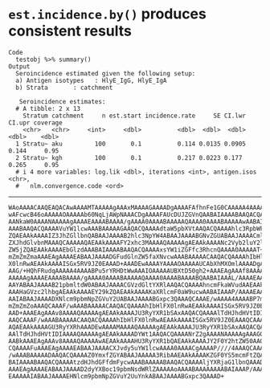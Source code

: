 # `est.incidence.by()` produces consistent results

    Code
      testobj %>% summary()
    Output
      Seroincidence estimated given the following setup:
      a) Antigen isotypes   : HlyE_IgG, HlyE_IgA 
      b) Strata       : catchment 
      
       Seroincidence estimates:
      # A tibble: 2 x 13
        Stratum catchment     n est.start incidence.rate     SE CI.lwr CI.upr coverage
        <chr>   <chr>     <int>     <dbl>          <dbl>  <dbl>  <dbl>  <dbl>    <dbl>
      1 Stratu~ aku         100       0.1          0.114 0.0135 0.0905  0.144     0.95
      2 Stratu~ kgh         100       0.1          0.217 0.0223 0.177   0.265     0.95
      # i 4 more variables: log.lik <dbl>, iterations <int>, antigen.isos <chr>,
      #   nlm.convergence.code <ord>

---

    WAoAAAACAAQEAQACAwAAAAMTAAAAAgAAAxMAAAAGAAAADgAAAAFAfhnFe1G0CAAAAA4AAAAB
    wAFcwcB46oAAAAAOAAAAAb60NqLjAWpNAAACDgAAAAFAUcDUJZGVnQAABAIAAAABAAQACQAA
    AANkaW0AAAANAAAAAgAAAAEAAAABAAAA/gAAAA0AAAABAAAAAQAAAA0AAAABAAAAAwAABAIA
    AAABAAQACQAAAAVuYW1lcwAAABAAAAAGAAQACQAAAAdtaW5pbXVtAAQACQAAAAhlc3RpbWF0
    ZQAEAAkAAAAIZ3JhZGllbnQABAAJAAAAB2hlc3NpYW4ABAAJAAAABGNvZGUABAAJAAAACml0
    ZXJhdGlvbnMAAAQCAAAAAQAEAAkAAAAFY2xhc3MAAAAQAAAAAgAEAAkAAAANc2Vyb2luY2lk
    ZW5jZQAEAAkAAAAEbGlzdAAABAIAAAABAAQACQAAAAxsYW1iZGFfc3RhcnQAAAAOAAAAAT+5
    mZmZmZmaAAAEAgAAAAEABAAJAAAADGFudGlnZW5faXNvcwAAABAAAAACAAQACQAAAAhIbHlF
    X0lnRwAEAAkAAAAISGx5RV9JZ0EAAAD+AAADEwAAAAYAAAAOAAAAAUCAbXhMXOmlAAAADgAA
    AAG/+HQhFRudqAAAAA4AAAABPu5rYRHDtWwAAAIOAAAAAUBXtD50gh2+AAAEAgAAAf8AAAAN
    AAAAAgAAAAEAAAABAAAA/gAAAA0AAAABAAAAAQAAAA0AAAABAAAABQAABAIAAAL/AAAAEAAA
    AAYABAAJAAAAB21pbmltdW0ABAAJAAAACGVzdGltYXRlAAQACQAAAAhncmFkaWVudAAEAAkA
    AAAHaGVzc2lhbgAEAAkAAAAEY29kZQAEAAkAAAAKaXRlcmF0aW9ucwAABAIAAAP/AAAAEAAA
    AAIABAAJAAAADXNlcm9pbmNpZGVuY2UABAAJAAAABGxpc3QAAAQCAAAE/wAAAA4AAAABP7mZ
    mZmZmZoAAAQCAAAF/wAAABAAAAACAAQACQAAAAhIbHlFX0lnRwAEAAkAAAAISGx5RV9JZ0EA
    AAD+AAAEAgAAAv8AAAAQAAAAAgAEAAkAAAAJU3RyYXR1bSAxAAQACQAAAAlTdHJhdHVtIDIA
    AAQCAAAF/wAAABAAAAACAAQACQAAAAhIbHlFX0lnRwAEAAkAAAAISGx5RV9JZ0EAAAQCAAAA
    AQAEAAkAAAAGU3RyYXRhAAADEwAAAAMAAAAQAAAAAgAEAAkAAAAJU3RyYXR1bSAxAAQACQAA
    AAlTdHJhdHVtIDIAAAAQAAAAAgAEAAkAAAADYWt1AAQACQAAAANrZ2gAAAANAAAAAgAAAGQA
    AABkAAAEAgAAAv8AAAAQAAAAAwAEAAkAAAAHU3RyYXR1bQAEAAkAAAAJY2F0Y2htZW50AAQA
    CQAAAAFuAAAEAgAAAAEABAAJAAAACXJvdy5uYW1lcwAAAA0AAAACgAAAAP////4AAAQCAAAD
    /wAAABAAAAADAAQACQAAAAZ0YmxfZGYABAAJAAAAA3RibAAEAAkAAAAKZGF0YS5mcmFtZQAA
    BAIAAAABAAQACQAAAAtzdHJhdGFfdmFycwAAABAAAAABAAQACQAAAAljYXRjaG1lbnQAAAD+
    AAAEAgAAAAEABAAJAAAAD2dyYXBoc19pbmNsdWRlZAAAAAoAAAABAAAAAAAABAIAAAP/AAAA
    EAAAAAIABAAJAAAAEHNlcm9pbmNpZGVuY2UuYnkABAAJAAAABGxpc3QAAAD+

